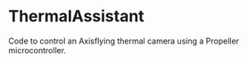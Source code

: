 # ThermalAssistant
Code to control an Axisflying thermal camera using a Propeller microcontroller.

